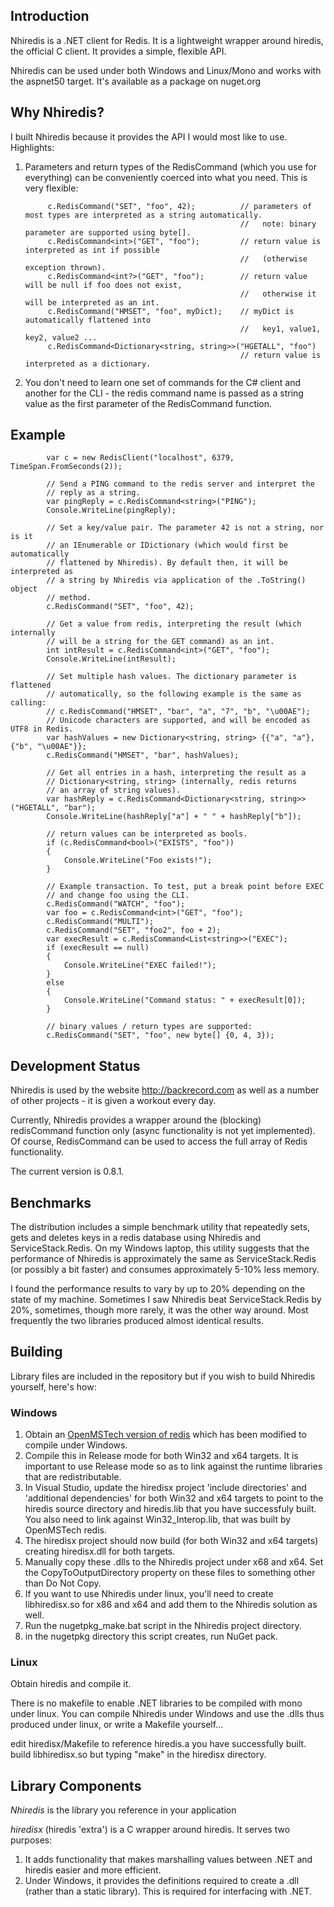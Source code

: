## Introduction

Nhiredis is a .NET client for Redis. It is a lightweight wrapper around hiredis, the official C client. It provides a simple, flexible API.

Nhiredis can be used under both Windows and Linux/Mono and works with the aspnet50 target. It's available as a package on nuget.org


## Why Nhiredis?

I built Nhiredis because it provides the API I would most like to use. Highlights:

1. Parameters and return types of the RedisCommand (which you use for everything) can be conveniently coerced into what you need. This is very flexible: 

            c.RedisCommand("SET", "foo", 42);          // parameters of most types are interpreted as a string automatically.
                                                       //   note: binary parameter are supported using byte[].
            c.RedisCommand<int>("GET", "foo");         // return value is interpreted as int if possible
                                                       //   (otherwise exception thrown).
            c.RedisCommand<int?>("GET", "foo");        // return value will be null if foo does not exist,
                                                       //   otherwise it will be interpreted as an int.
            c.RedisCommand("HMSET", "foo", myDict);    // myDict is automatically flattened into
                                                       //   key1, value1, key2, value2 ...
            c.RedisCommand<Dictionary<string, string>>("HGETALL", "foo") 
                                                       // return value is interpreted as a dictionary.  


2. You don't need to learn one set of commands for the C# client and another for the CLI - the redis command name is passed as a string value as the first parameter of the RedisCommand function.


## Example

            var c = new RedisClient("localhost", 6379, TimeSpan.FromSeconds(2));

            // Send a PING command to the redis server and interpret the 
            // reply as a string.
            var pingReply = c.RedisCommand<string>("PING");
            Console.WriteLine(pingReply);

            // Set a key/value pair. The parameter 42 is not a string, nor is it
            // an IEnumerable or IDictionary (which would first be automatically 
            // flattened by Nhiredis). By default then, it will be interpreted as
            // a string by Nhiredis via application of the .ToString() object 
            // method.
            c.RedisCommand("SET", "foo", 42);

            // Get a value from redis, interpreting the result (which internally
            // will be a string for the GET command) as an int.
            int intResult = c.RedisCommand<int>("GET", "foo");
            Console.WriteLine(intResult);

            // Set multiple hash values. The dictionary parameter is flattened
            // automatically, so the following example is the same as calling:
            // c.RedisCommand("HMSET", "bar", "a", "7", "b", "\u00AE");
            // Unicode characters are supported, and will be encoded as UTF8 in Redis.
            var hashValues = new Dictionary<string, string> {{"a", "a"}, {"b", "\u00AE"}};
            c.RedisCommand("HMSET", "bar", hashValues);

            // Get all entries in a hash, interpreting the result as a 
            // Dictionary<string, string> (internally, redis returns 
            // an array of string values).
            var hashReply = c.RedisCommand<Dictionary<string, string>>("HGETALL", "bar");
            Console.WriteLine(hashReply["a"] + " " + hashReply["b"]);

            // return values can be interpreted as bools.
            if (c.RedisCommand<bool>("EXISTS", "foo"))
            {
                Console.WriteLine("Foo exists!");
            }

            // Example transaction. To test, put a break point before EXEC 
            // and change foo using the CLI.
            c.RedisCommand("WATCH", "foo");
            var foo = c.RedisCommand<int>("GET", "foo");
            c.RedisCommand("MULTI");
            c.RedisCommand("SET", "foo2", foo + 2);
            var execResult = c.RedisCommand<List<string>>("EXEC");
            if (execResult == null)
            {
                Console.WriteLine("EXEC failed!");
            }
            else
            {
                Console.WriteLine("Command status: " + execResult[0]);
            }
            
            // binary values / return types are supported:
            c.RedisCommand("SET", "foo", new byte[] {0, 4, 3});


## Development Status

Nhiredis is used by the website http://backrecord.com as well as a number of other projects - it is given a workout every day.

Currently, Nhiredis provides a wrapper around the (blocking) redisCommand function only (async 
functionality is not yet implemented). Of course, RedisCommand can be used to access the full
array of Redis functionality.

The current version is 0.8.1.


## Benchmarks

The distribution includes a simple benchmark utility that repeatedly sets, gets and deletes keys in a 
redis database using Nhiredis and ServiceStack.Redis. On my Windows laptop, this utility suggests that 
the performance of Nhiredis is approximately the same as ServiceStack.Redis (or possibly a bit faster) 
and consumes approximately 5-10% less memory.

I found the performance results to vary by up to 20% depending on the state of my machine. Sometimes I
saw Nhiredis beat ServiceStack.Redis by 20%, sometimes, though more rarely, it was the other way around.
Most frequently the two libraries produced almost identical results.


## Building

Library files are included in the repository but if you wish to build Nhiredis yourself, here's
how:

### Windows

1. Obtain an [OpenMSTech version of redis](https://github.com/msopentech/redis) which has been
   modified to compile under Windows.
2. Compile this in Release mode for both Win32 and x64 targets. It is important to use Release
   mode so as to link against the runtime libraries that are redistributable.
3. In Visual Studio, update the hiredisx project 'include directories' and 'additional dependencies'
   for both Win32 and x64 targets to point to the hiredis source directory and hiredis.lib that 
   you have successfuly built. You also need to link against Win32_Interop.lib, that was 
   built by OpenMSTech redis.
4. The hiredisx project should now build (for both Win32 and x64 targets) creating hiredisx.dll
   for both targets.
5. Manually copy these .dlls to the Nhiredis project under x68 and x64. Set the CopyToOutputDirectory
   property on these files to something other than Do Not Copy.
6. If you want to use Nhiredis under linux, you'll need to create libhiredisx.so for x86 and x64
   and add them to the Nhiredis solution as well.
7. Run the nugetpkg_make.bat script in the Nhiredis project directory.
8. in the nugetpkg directory this script creates, run NuGet pack.


### Linux

Obtain hiredis and compile it.

There is no makefile to enable .NET libraries to be compiled with mono under linux. You can compile
Nhiredis under Windows and use the .dlls thus produced under linux, or write a Makefile yourself... 

edit hiredisx/Makefile to reference hiredis.a you have successfully built.
build libhiredisx.so but typing "make" in the hiredisx directory.


## Library Components

_Nhiredis_ is the library you reference in your application

_hiredisx_ (hiredis 'extra') is a C wrapper around hiredis. It serves two purposes:

1. It adds functionality that makes marshalling values between .NET and hiredis easier and
   more efficient.
2. Under Windows, it provides the definitions required to create a .dll (rather than a static
   library). This is required for interfacing with .NET.

